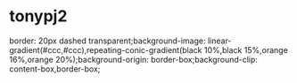 # tonypj2
border: 20px dashed transparent;background-image: linear-gradient(#ccc,#ccc),repeating-conic-gradient(black 10%,black 15%,orange 16%,orange 20%);background-origin: border-box;background-clip: content-box,border-box;
